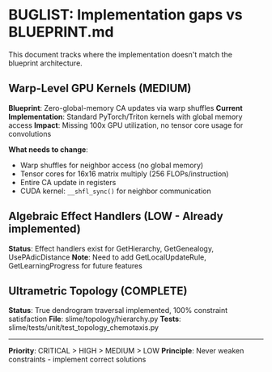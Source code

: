 # BUGLIST: Implementation gaps vs BLUEPRINT.md

This document tracks where the implementation doesn't match the blueprint architecture.

## Warp-Level GPU Kernels (MEDIUM)

**Blueprint**: Zero-global-memory CA updates via warp shuffles
**Current Implementation**: Standard PyTorch/Triton kernels with global memory access
**Impact**: Missing 100x GPU utilization, no tensor core usage for convolutions

**What needs to change**:
- Warp shuffles for neighbor access (no global memory)
- Tensor cores for 16x16 matrix multiply (256 FLOPs/instruction)
- Entire CA update in registers
- CUDA kernel: `__shfl_sync()` for neighbor communication

## Algebraic Effect Handlers (LOW - Already implemented)

**Status**: Effect handlers exist for GetHierarchy, GetGenealogy, UsePAdicDistance
**Note**: Need to add GetLocalUpdateRule, GetLearningProgress for future features

## Ultrametric Topology (COMPLETE)

**Status**: True dendrogram traversal implemented, 100% constraint satisfaction
**File**: slime/topology/hierarchy.py
**Tests**: slime/tests/unit/test_topology_chemotaxis.py

---

**Priority**: CRITICAL > HIGH > MEDIUM > LOW
**Principle**: Never weaken constraints - implement correct solutions

